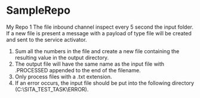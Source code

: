 # SampleRepo
My Repo 1
The file inbound channel inspect every 5 second the input folder. If a new file is present a message with a payload of type file will be created and sent to the service activator.
1. Sum all the numbers in the file and create a new file containing the resulting value in the output directory.
2. The output file will have the same name as the input file with .PROCESSED appended to the end of the filename. 
3. Only process files with a .txt extension. 
4. If an error occurs, the input file should be put into the following directory (C:\SITA_TEST_TASK\ERROR).
